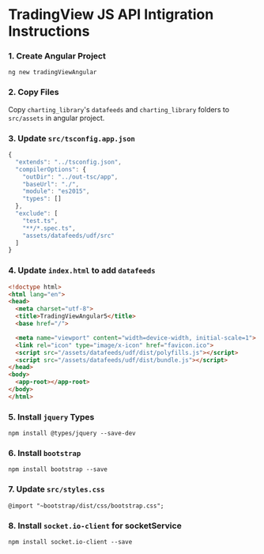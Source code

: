 # TradingView JS API Intigration Instructions

### 1. Create Angular Project
`ng new tradingViewAngular`

### 2. Copy Files 
Copy `charting_library`'s `datafeeds` and `charting_library` folders to `src/assets` in angular project.

### 3. Update `src/tsconfig.app.json`

```typescript
{
  "extends": "../tsconfig.json",
  "compilerOptions": {
    "outDir": "../out-tsc/app",
    "baseUrl": "./",
    "module": "es2015",
    "types": []
  },
  "exclude": [
    "test.ts",
    "**/*.spec.ts",
    "assets/datafeeds/udf/src"
  ]
}

```

### 4. Update `index.html` to add `datafeeds`

```html
<!doctype html>
<html lang="en">
<head>
  <meta charset="utf-8">
  <title>TradingViewAngular5</title>
  <base href="/">

  <meta name="viewport" content="width=device-width, initial-scale=1">
  <link rel="icon" type="image/x-icon" href="favicon.ico">
  <script src="/assets/datafeeds/udf/dist/polyfills.js"></script>
  <script src="/assets/datafeeds/udf/dist/bundle.js"></script>
</head>
<body>
  <app-root></app-root>
</body>
</html>

```

### 5. Install `jquery` Types

`npm install @types/jquery --save-dev`

### 6. Install `bootstrap`

`npm install bootstrap --save`

### 7. Update `src/styles.css`

`@import "~bootstrap/dist/css/bootstrap.css";`

### 8. Install `socket.io-client` for socketService
`npm install socket.io-client --save`
